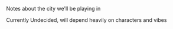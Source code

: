 Notes about the city we'll be playing in

Currently Undecided, will depend heavily on characters and vibes